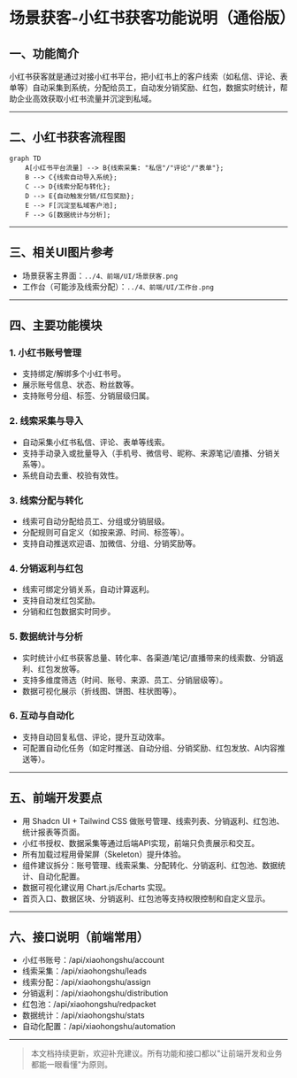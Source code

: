 # 场景获客-小红书获客功能说明（通俗版）

## 一、功能简介
小红书获客就是通过对接小红书平台，把小红书上的客户线索（如私信、评论、表单等）自动采集到系统，分配给员工，自动发分销奖励、红包，数据实时统计，帮助企业高效获取小红书流量并沉淀到私域。

---

## 二、小红书获客流程图

```mermaid
graph TD
    A[小红书平台流量] --> B{线索采集: "私信"/"评论"/"表单"};
    B --> C{线索自动导入系统};
    C --> D{线索分配与转化};
    D --> E{自动触发分销/红包奖励};
    E --> F[沉淀至私域客户池];
    F --> G[数据统计与分析];
```

---

## 三、相关UI图片参考
- 场景获客主界面：`../4、前端/UI/场景获客.png`
- 工作台（可能涉及线索分配）：`../4、前端/UI/工作台.png`

---

## 四、主要功能模块

### 1. 小红书账号管理
- 支持绑定/解绑多个小红书号。
- 展示账号信息、状态、粉丝数等。
- 支持账号分组、标签、分销层级归属。

### 2. 线索采集与导入
- 自动采集小红书私信、评论、表单等线索。
- 支持手动录入或批量导入（手机号、微信号、昵称、来源笔记/直播、分销关系等）。
- 系统自动去重、校验有效性。

### 3. 线索分配与转化
- 线索可自动分配给员工、分组或分销层级。
- 分配规则可自定义（如按来源、时间、标签等）。
- 支持自动推送欢迎语、加微信、分组、分销奖励等。

### 4. 分销返利与红包
- 线索可绑定分销关系，自动计算返利。
- 支持自动发红包奖励。
- 分销和红包数据实时同步。

### 5. 数据统计与分析
- 实时统计小红书获客总量、转化率、各渠道/笔记/直播带来的线索数、分销返利、红包发放等。
- 支持多维度筛选（时间、账号、来源、员工、分销层级等）。
- 数据可视化展示（折线图、饼图、柱状图等）。

### 6. 互动与自动化
- 支持自动回复私信、评论，提升互动效率。
- 可配置自动化任务（如定时推送、自动分组、分销奖励、红包发放、AI内容推送等）。

---

## 五、前端开发要点
- 用 Shadcn UI + Tailwind CSS 做账号管理、线索列表、分销返利、红包池、统计报表等页面。
- 小红书授权、数据采集等通过后端API实现，前端只负责展示和交互。
- 所有加载过程用骨架屏（Skeleton）提升体验。
- 组件建议拆分：账号管理、线索采集、分配转化、分销返利、红包池、数据统计、自动化配置。
- 数据可视化建议用 Chart.js/Echarts 实现。
- 首页入口、数据区块、分销返利、红包池等支持权限控制和自定义显示。

---

## 六、接口说明（前端常用）
- 小红书账号：/api/xiaohongshu/account
- 线索采集：/api/xiaohongshu/leads
- 线索分配：/api/xiaohongshu/assign
- 分销返利：/api/xiaohongshu/distribution
- 红包池：/api/xiaohongshu/redpacket
- 数据统计：/api/xiaohongshu/stats
- 自动化配置：/api/xiaohongshu/automation

---

> 本文档持续更新，欢迎补充建议。所有功能和接口都以"让前端开发和业务都能一眼看懂"为原则。 